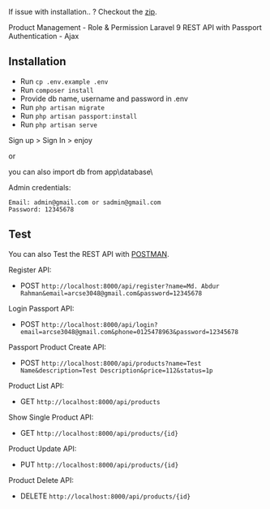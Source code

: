 If issue with installation.. ? Checkout the <a href="https://drive.google.com/drive/folders/1a1OfIkd0_mjj0yQYuU0HI-f6qjGHrr26?usp=sharing">zip</a>. 

Product Management - Role & Permission
Laravel 9 REST API with Passport Authentication - Ajax


## Installation

- Run ```cp .env.example .env```
- Run ```composer install```
- Provide db name, username and password in .env
- Run ```php artisan migrate```
- Run ```php artisan passport:install```
- Run ```php artisan serve```

Sign up > Sign In > enjoy

or 

you can also import db from app\database\

Admin credentials:

```
Email: admin@gmail.com or sadmin@gmail.com
Password: 12345678
```



## Test

You can also Test the REST API with <a href="https://www.postman.com/">POSTMAN</a>. 

Register API:
- POST ```http://localhost:8000/api/register?name=Md. Abdur Rahman&email=arcse3048@gmail.com&password=12345678```

Login Passport API:
- POST ```http://localhost:8000/api/login?email=arcse3048@gmail.com&phone=0125478963&password=12345678```

Passport Product Create API:
- POST ```http://localhost:8000/api/products?name=Test Name&description=Test Description&price=112&status=1p```

Product List API:
- GET ```http://localhost:8000/api/products```

Show Single Product API:
- GET ```http://localhost:8000/api/products/{id}```


Product Update API:
- PUT ```http://localhost:8000/api/products/{id}```

Product Delete API:
- DELETE ```http://localhost:8000/api/products/{id}```